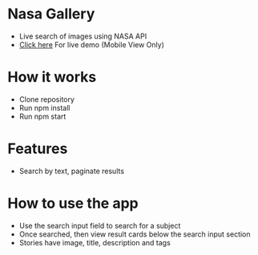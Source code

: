 # Nasa Gallery
* Live search of images using NASA API
* [Click here](http://95.179.240.63:2020/) For live demo (Mobile View Only)

# How it works

* Clone repository
* Run npm install
* Run npm start

# Features

* Search by text, paginate results

# How to use the app
* Use the search input field to search for a subject
* Once searched, then view result cards below the search input section
* Stories have image, title, description and tags


